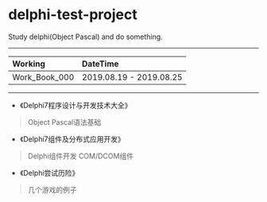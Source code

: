 # delphi-test-project
Study delphi(Object Pascal) and do something.
******
|Working|DateTime|
|:-|:-|
|Work_Book_000|2019.08.19 - 2019.08.25|
******
* 《Delphi7程序设计与开发技术大全》
> Object Pascal语法基础

* 《Delphi7组件及分布式应用开发》
> Delphi组件开发
> COM/DCOM组件

* 《Delphi尝试历险》
> 几个游戏的例子
